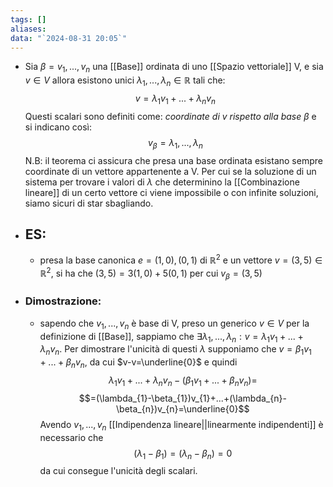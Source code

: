 ```yaml
---
tags: []
aliases: 
data: "`2024-08-31 20:05`"
---
```

- Sia $\beta = v_1,...,v_n$ una [[Base]] ordinata di uno [[Spazio vettoriale]] V, e sia $v \in V$ allora esistono unici $\lambda_{1},...,\lambda_{n} \in \mathbb{R}$ tali che:$$v= \lambda_1 v_1+...+\lambda_n v_n$$ Questi scalari sono definiti come: _coordinate di $v$ rispetto alla base $\beta$_ e si indicano così:$$v_{\beta}=\lambda_{1},...,\lambda_{n}$$
  N.B: il teorema ci assicura che presa una base ordinata esistano sempre coordinate di un vettore appartenente a V. Per cui se la soluzione di un sistema per trovare i valori di $\lambda$ che determinino la [[Combinazione lineare]] di un certo vettore ci viene impossibile o con infinite soluzioni, siamo sicuri di star sbagliando.
- ## ES:
	- presa la base canonica $e= (1,0),(0,1)$ di $\mathbb{R}^{2}$ e un vettore $v=(3,5)\in \mathbb{R}^{2}$, si ha che $(3,5)=3(1,0)+5(0,1)$ per cui $v_{\beta}=(3,5)$ 
- ### Dimostrazione:
	- sapendo che $v_1,...,v_n$ è base di V, preso un generico $v \in V$ per la definizione di [[Base]], sappiamo che $\exists \lambda_{1},...,\lambda_{n}:v=\lambda_1 v_1+...+\lambda_n v_n$. Per dimostrare l'unicità di questi $\lambda$ supponiamo che $v=\beta_1 v_1+...+\beta_{n} v_{n}$, da cui $v-v=\underline{0}$ e quindi $$\lambda_1 v_1+...+\lambda_n v_n-(\beta_1 v_1+...+\beta_{n} v_{n})=$$$$=(\lambda_{1}-\beta_{1})v_{1}+...+(\lambda_{n}-\beta_{n})v_{n}=\underline{0}$$ Avendo $v_1,...,v_n$ [[Indipendenza lineare||linearmente indipendenti]] è necessario che $$(\lambda_{1}-\beta_{1})=(\lambda_{n}-\beta_{n})=0$$ da cui consegue l'unicità degli scalari.